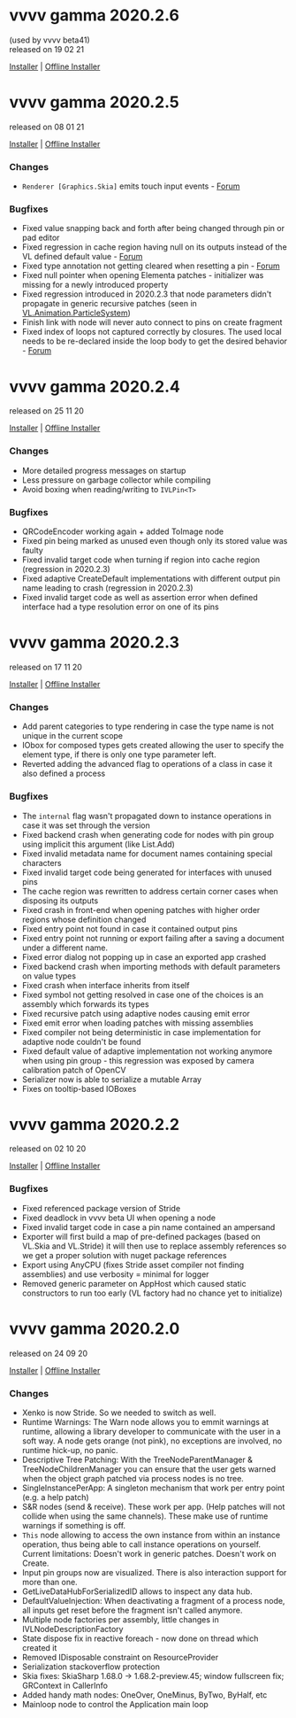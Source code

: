 # vvvv gamma 2020.2.6
(used by vvvv beta41)  
released on 19 02 21

[Installer](http://teamcity.vvvv.org/guestAuth/app/rest/builds/id:33782/artifacts/content/vvvv_gamma_2020.2.6_setup.exe) |
[Offline Installer](http://teamcity.vvvv.org/guestAuth/app/rest/builds/id:33782/artifacts/content/vvvv_gamma_2020.2.6_setup_offline.exe)

# vvvv gamma 2020.2.5
released on 08 01 21

[Installer](https://teamcity.vvvv.org/guestAuth/app/rest/builds/id:33491/artifacts/content/vvvv_gamma_2020.2.5_setup.exe) |
[Offline Installer](http://teamcity.vvvv.org/guestAuth/app/rest/builds/id:33491/artifacts/content/vvvv_gamma_2020.2.5_setup_offline.exe)

### Changes
* `Renderer [Graphics.Skia]` emits touch input events - [Forum](https://discourse.vvvv.org/t/touch-inputs-in-gamma/18972)

### Bugfixes
* Fixed value snapping back and forth after being changed through pin or pad editor 
* Fixed regression in cache region having null on its outputs instead of the VL defined default value - [Forum](https://discourse.vvvv.org/t/2020-3-0068-cannot-use-elementas-dropdown-if-app-uses-pushtooverlay/18983)
* Fixed type annotation not getting cleared when resetting a pin - [Forum](https://discourse.vvvv.org/t/once-switch-control-got-typed-directly-on-pin-it-wont-get-adaptive-again/18993)
* Fixed null pointer when opening Elementa patches - initializer was missing for a newly introduced property
* Fixed regression introduced in 2020.2.3 that node parameters didn't propagate in generic recursive patches (seen in [VL.Animation.ParticleSystem](https://vvvv.org/contribution/vl.animation.particlesystem))
* Finish link with node will never auto connect to pins on create fragment
* Fixed index of loops not captured correctly by closures. The used local needs to be re-declared inside the loop body to get the desired behavior - [Forum](https://discourse.vvvv.org/t/is-index-pin-always-being-respected/19051)

# vvvv gamma 2020.2.4
released on 25 11 20

[Installer](https://teamcity.vvvv.org/guestAuth/app/rest/builds/id:33313/artifacts/content/vvvv_gamma_2020.2.4_setup.exe) |
[Offline Installer](http://teamcity.vvvv.org/guestAuth/app/rest/builds/id:33313/artifacts/content/vvvv_gamma_2020.2.4_setup_offline.exe)

### Changes
* More detailed progress messages on startup
* Less pressure on garbage collector while compiling
* Avoid boxing when reading/writing to `IVLPin<T>` 
  
### Bugfixes
* QRCodeEncoder working again + added ToImage node
* Fixed pin being marked as unused even though only its stored value was faulty
* Fixed invalid target code when turning if region into cache region (regression in 2020.2.3)
* Fixed adaptive CreateDefault implementations with different output pin name leading to crash (regression in 2020.2.3)
* Fixed invalid target code as well as assertion error when defined interface had a type resolution error on one of its pins

# vvvv gamma 2020.2.3
released on 17 11 20

[Installer](https://teamcity.vvvv.org/guestAuth/app/rest/builds/id:33265/artifacts/content/vvvv_gamma_2020.2.3_setup.exe) |
[Offline Installer](http://teamcity.vvvv.org/guestAuth/app/rest/builds/id:33265/artifacts/content/vvvv_gamma_2020.2.3_setup_offline.exe)

### Changes
* Add parent categories to type rendering in case the type name is not unique in the current scope 
* IObox for composed types gets created allowing the user to specify the element type, if there is only one type parameter left. 
* Reverted adding the advanced flag to operations of a class in case it also defined a process

### Bugfixes
* The `internal` flag wasn't propagated down to instance operations in case it was set through the version
* Fixed backend crash when generating code for nodes with pin group using implicit this argument (like List.Add)
* Fixed invalid metadata name for document names containing special characters
* Fixed invalid target code being generated for interfaces with unused pins
* The cache region was rewritten to address certain corner cases when disposing its outputs
* Fixed crash in front-end when opening patches with higher order regions whose definition changed
* Fixed entry point not found in case it contained output pins 
* Fixed entry point not running or export failing after a saving a document under a different name.
* Fixed error dialog not popping up in case an exported app crashed
* Fixed backend crash when importing methods with default parameters on value types
* Fixed crash when interface inherits from itself 
* Fixed symbol not getting resolved in case one of the choices is an assembly which forwards its types 
* Fixed recursive patch using adaptive nodes causing emit error 
* Fixed emit error when loading patches with missing assemblies 
* Fixed compiler not being deterministic in case implementation for adaptive  node couldn't be found
* Fixed default value of adaptive implementation not working anymore when using pin group - this regression was exposed by camera calibration patch of OpenCV
* Serializer now is able to serialize a mutable Array
* Fixes on tooltip-based IOBoxes

# vvvv gamma 2020.2.2
released on 02 10 20

[Installer](https://teamcity.vvvv.org/guestAuth/app/rest/builds/id:33147/artifacts/content/vvvv_gamma_2020.2.2_setup.exe) |
[Offline Installer](http://teamcity.vvvv.org/guestAuth/app/rest/builds/id:33147/artifacts/content/vvvv_gamma_2020.2.2_setup_offline.exe)

### Bugfixes
* Fixed referenced package version of Stride
* Fixed deadlock in vvvv beta UI when opening a node
* Fixed invalid target code in case a pin name contained an ampersand
* Exporter will first build a map of pre-defined packages (based on VL.Skia and VL.Stride) it will then use to replace assembly references so we get a proper solution with nuget package references
* Export using AnyCPU (fixes Stride asset compiler not finding assemblies) and use verbosity = minimal for logger
* Removed generic parameter on AppHost which caused static constructors to run too early (VL factory had no chance yet to initialize)

# vvvv gamma 2020.2.0
released on 24 09 20

[Installer](http://teamcity.vvvv.org/guestAuth/app/rest/builds/id:33045/artifacts/content/vvvv_gamma_2020.2.0_setup.exe) |
[Offline Installer](http://teamcity.vvvv.org/guestAuth/app/rest/builds/id:33045/artifacts/content/vvvv_gamma_2020.2.0_setup_offline.exe)


### Changes
* Xenko is now Stride. So we needed to switch as well.
* Runtime Warnings: The Warn node allows you to emmit warnings at runtime, allowing a library developer to communicate with the user in a soft way. A node gets orange (not pink), no exceptions are involved, no runtime hick-up, no panic. 
* Descriptive Tree Patching: With the TreeNodeParentManager & TreeNodeChildrenManager you can ensure that the user gets warned when the object graph patched via process nodes is no tree. 
* SingleInstancePerApp: A singleton mechanism that work per entry point (e.g. a help patch)
* S&R nodes (send & receive). These work per app. (Help patches will not collide when using the same channels). These make use of runtime warnings if something is off.
* `This` node allowing to access the own instance from within an instance operation, thus being able to call instance operations on yourself. Current limitations: Doesn't work in generic patches. Doesn't work on Create.
* Input pin groups now are visualized. There is also interaction support for more than one.
* GetLiveDataHubForSerializedID allows to inspect any data hub.
* DefaultValueInjection: When deactivating a fragment of a process node, all inputs get reset before the fragment isn't called anymore.
* Multiple node factories per assembly, little changes in IVLNodeDescriptionFactory
* State dispose fix in reactive foreach - now done on thread which created it
* Removed IDisposable constraint on ResourceProvider
* Serialization stackoverflow protection
* Skia fixes: SkiaSharp 1.68.0 -> 1.68.2-preview.45; window fullscreen fix; GRContext in CallerInfo
* Added handy math nodes: OneOver, OneMinus, ByTwo, ByHalf, etc
* Mainloop node to control the Application main loop
